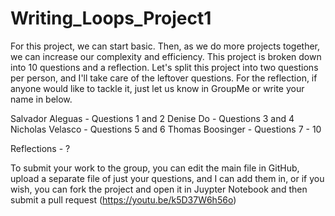 # Writing_Loops_Project1

For this project, we can start basic. Then, as we do more projects together, we can increase our complexity and efficiency. 
This project is broken down into 10 questions and a reflection. 
Let's split this project into two questions per person, and I'll take care of the leftover questions. For the reflection, if anyone would like to tackle it, just let us know in GroupMe or write your name in below.

Salvador Aleguas - Questions 1 and 2
Denise Do - Questions 3 and 4
Nicholas Velasco - Questions 5 and 6
Thomas Boosinger - Questions 7 - 10

Reflections - ?

To submit your work to the group, you can edit the main file in GitHub, upload a separate file of just your questions, and I can add them in, or if you wish, you can fork the project and open it in Juypter Notebook and then submit a pull request (https://youtu.be/k5D37W6h56o)
